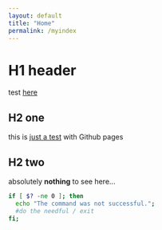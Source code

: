 ```yaml
---
layout: default
title: "Home"
permalink: /myindex
---
```

# H1 header
test <a href="index">here</a>
## H2 one
this is <u>just a test</u> with Github pages
## H2 two
absolutely <b>nothing</b> to see here...

```bash
if [ $? -ne 0 ]; then
  echo "The command was not successful.";
  #do the needful / exit
fi;
```
